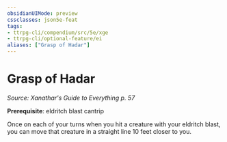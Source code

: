 ```yaml
---
obsidianUIMode: preview
cssclasses: json5e-feat
tags:
- ttrpg-cli/compendium/src/5e/xge
- ttrpg-cli/optional-feature/ei
aliases: ["Grasp of Hadar"]
---
```

# Grasp of Hadar
*Source: Xanathar's Guide to Everything p. 57*  

**Prerequisite**: eldritch blast cantrip

Once on each of your turns when you hit a creature with your eldritch blast, you can move that creature in a straight line 10 feet closer to you.